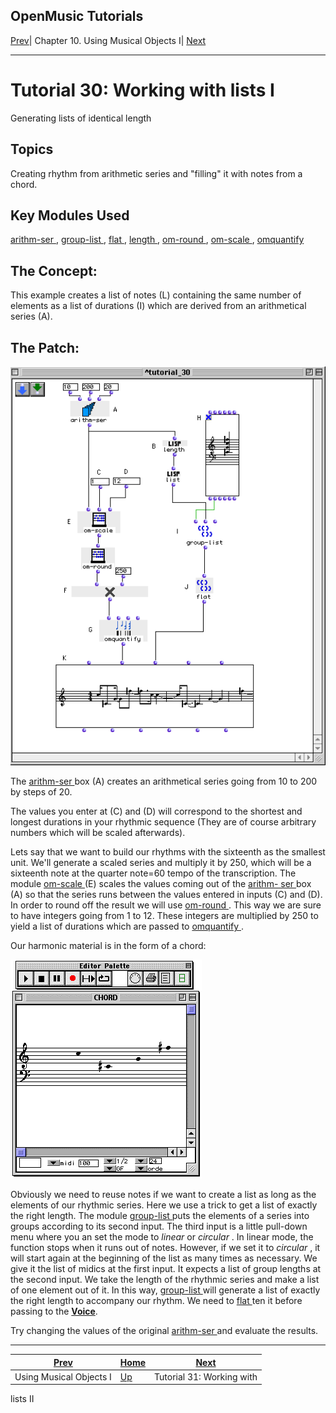 OpenMusic Tutorials  
---  
[Prev](tut.gen.30-31)| Chapter 10. Using Musical Objects I|
[Next](tut.gen.31)  
  
* * *

# Tutorial 30: Working with lists I

Generating lists of identical length

## Topics

Creating rhythm from arithmetic series and "filling" it with notes from a
chord.

## Key Modules Used

[ arithm-ser ](arithm-ser), [ group-list ](group-list),
[ flat ](flatlisp), [ length ](length), [ om-round ](om-round),
[ om-scale ](om-scale), [ omquantify ](omquantify)

## The Concept:

This example creates a list of notes (L) containing the same number of
elements as a list of durations (I) which are derived from an arithmetical
series (A).

## The Patch:

![](figures/tutorials/general/30a.png)

The [ arithm-ser ](arithm-ser) box (A) creates an arithmetical series
going from 10 to 200 by steps of 20.

The values you enter at (C) and (D) will correspond to the shortest and
longest durations in your rhythmic sequence (They are of course arbitrary
numbers which will be scaled afterwards).

Lets say that we want to build our rhythms with the sixteenth as the smallest
unit. We'll generate a scaled series and multiply it by 250, which will be a
sixteenth note at the quarter note=60 tempo of the transcription. The module
[ om-scale ](om-scale) (E) scales the values coming out of the [ arithm-
ser ](arithm-ser) box (A) so that the series runs between the values
entered in inputs (C) and (D). In order to round off the result we will use
[ om-round ](om-round). This way we are sure to have integers going from
1 to 12. These integers are multiplied by 250 to yield a list of durations
which are passed to [ omquantify ](omquantify).

Our harmonic material is in the form of a chord:

![](figures/tutorials/general/30b.png)

Obviously we need to reuse notes if we want to create a list as long as the
elements of our rhythmic series. Here we use a trick to get a list of exactly
the right length. The module [ group-list ](group-list) puts the elements
of a series into groups according to its second input. The third input is a
little pull-down menu where you an set the mode to  _linear_  or  _circular_ .
In linear mode, the function stops when it runs out of notes. However, if we
set it to  _circular_  , it will start again at the beginning of the list as
many times as necessary. We give it the list of midics at the first input. It
expects a list of group lengths at the second input. We take the length of the
rhythmic series and make a list of one element out of it. In this way,
[ group-list ](group-list) will generate a list of exactly the right
length to accompany our rhythm. We need to [ flat ](flatlisp)ten it
before passing to the [**Voice**](voice).

Try changing the values of the original [ arithm-ser ](arithm-ser) and
evaluate the results.

* * *

[Prev](tut.gen.30-31)| [Home](index)| [Next](tut.gen.31)  
---|---|---  
Using Musical Objects I| [Up](tut.gen.30-31)| Tutorial 31: Working with
lists II

